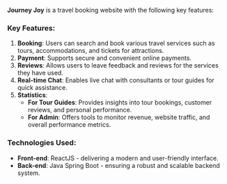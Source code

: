 **Journey Joy** is a travel booking website with the following key features:  

### Key Features:
1. **Booking**: Users can search and book various travel services such as tours, accommodations, and tickets for attractions.  
2. **Payment**: Supports secure and convenient online payments.  
3. **Reviews**: Allows users to leave feedback and reviews for the services they have used.  
4. **Real-time Chat**: Enables live chat with consultants or tour guides for quick assistance.  
5. **Statistics**:
   - **For Tour Guides**: Provides insights into tour bookings, customer reviews, and personal performance.  
   - **For Admin**: Offers tools to monitor revenue, website traffic, and overall performance metrics.  

### Technologies Used:
- **Front-end**: ReactJS - delivering a modern and user-friendly interface.  
- **Back-end**: Java Spring Boot - ensuring a robust and scalable backend system.  
